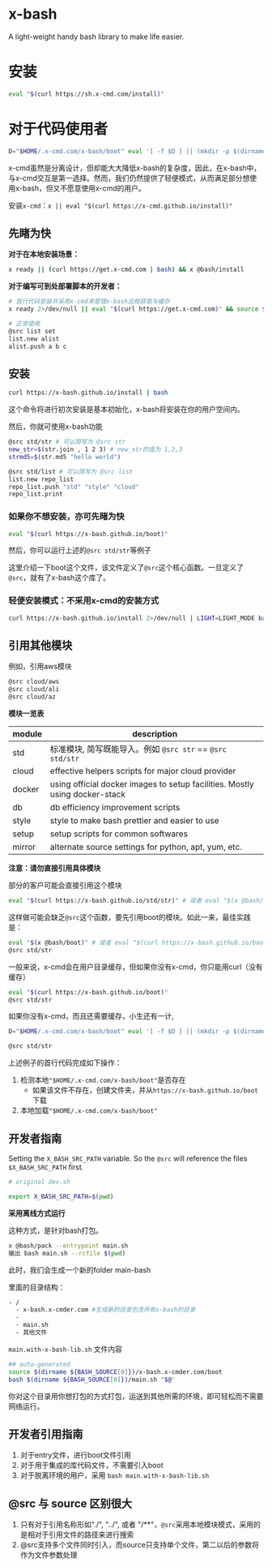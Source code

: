 # x-bash

A light-weight handy bash library to make life easier.

# 安装

```bash
eval "$(curl https://sh.x-cmd.com/install)"
```

# 对于代码使用者

```bash
D="$HOME/.x-cmd.com/x-bash/boot" eval '[ -f $D ] || (mkdir -p $(dirname $D) && curl "https://sh.x-cmd.com/boot" >$D) && source $D'
```


x-cmd虽然是分离设计，但却能大大降低x-bash的复杂度，因此，在x-bash中，与x-cmd交互是第一选择。然而，我们仍然提供了轻便模式，从而满足部分想使用x-bash，但又不愿意使用x-cmd的用户。

安装`x-cmd`：`x || eval "$(curl https://x-cmd.github.io/install)"`

## 先睹为快

**对于在本地安装场景：**

```bash
x ready || (curl https://get.x-cmd.com | bash) && x @bash/install
```


**对于编写可到处部署脚本的开发者：**

```bash
# 首行代码安装并采用x-cmd来管理x-bash远程获取与缓存
x ready 2>/dev/null || eval "$(curl https://get.x-cmd.com)" && source $(x which @bash/boot)

# 正常使用
@src list set
list.new alist
alist.push a b c
```


## 安装

```bash
curl https://x-bash.github.io/install | bash
```

这个命令将进行初次安装是基本初始化，x-bash将安装在你的用户空间内。

然后，你就可使用x-bash功能

```bash
@src std/str # 可以简写为 @src str
new_str=$(str.join , 1 2 3) # new_str的值为 1,2,3
strmd5=$(str.md5 "hello world")

@src std/list # 可以简写为 @src list
list.new repo_list
repo_list.push "std" "style" "cloud"
repo_list.print
```

### 如果你不想安装，亦可先睹为快

```bash
eval "$(curl https://x-bash.github.io/boot)"
```

然后，你可以运行上述的`@src std/str`等例子

这里介绍一下boot这个文件，该文件定义了`@src`这个核心函数。一旦定义了`@src`，就有了x-bash这个库了。

### 轻便安装模式：不采用x-cmd的安装方式

```bash
curl https://x-bash.github.io/install 2>/dev/null | LIGHT=LIGHT_MODE bash
```

## 引用其他模块

例如，引用aws模块

```bash
@src cloud/aws
@src cloud/ali
@src cloud/az
```

**模块一览表**

| module | description |
| --- | --- |
| std | 标准模块, 简写既能导入。例如 `@src str` == `@src std/str` |
| cloud | effective helpers scripts for major cloud provider |
| docker | using official docker images to setup facilities. Mostly using docker-stack |
| db | db efficiency improvement scripts |
| style | style to make bash prettier and easier to use |
| setup | setup scripts for common softwares |
| mirror | alternate source settings for python, apt, yum, etc. |

**注意：请勿直接引用具体模块**

部分的客户可能会直接引用这个模块

```bash
eval "$(curl https://x-bash.github.io/std/str)" # 或者 eval "$(x @bash/std/str)"
```

这样做可能会缺乏`@src`这个函数，要先引用boot的模块。如此一来，最佳实践是：

```bash
eval "$(x @bash/boot)" # 或者 eval "$(curl https://x-bash.github.io/boot)"
@src std/str
```

一般来说，x-cmd会在用户目录缓存，但如果你没有x-cmd，你只能用curl（没有缓存）

```bash
eval "$(curl https://x-bash.github.io/boot)"
@src std/str
```

如果你没有x-cmd，而且还需要缓存，小生还有一计,

```bash
D="$HOME/.x-cmd.com/x-bash/boot" eval '[ -f $D ] || (mkdir -p $(dirname $D) && curl "https://x-bash.github.io/boot" >$D) && source $D'

@src std/str
```

上述例子的首行代码完成如下操作：

1. 检测本地`"$HOME/.x-cmd.com/x-bash/boot"`是否存在
    - 如果该文件不存在，创建文件夹，并从`https://x-bash.github.io/boot`下载
2. 本地加载`"$HOME/.x-cmd.com/x-bash/boot"`

## 开发者指南

Setting the `X_BASH_SRC_PATH` variable. So the `@src` will reference the files `$X_BASH_SRC_PATH` first.

```bash
# original dev.sh

export X_BASH_SRC_PATH=$(pwd)
```

**采用离线方式运行**

这种方式，是针对bash打包。

```bash
x @bash/pack --entrypoint main.sh
输出 bash main.sh --rcfile $(pwd)
```

此时，我们会生成一个新的folder main-bash

里面的目录结构：

```bash
- /
  - x-bash.x-cmder.com #生成新的目录包含所有x-bash的目录
  - 
  - main.sh
  - 其他文件
```

`main.with-x-bash-lib.sh` 文件内容

```bash
## auto-generated
source $(dirname ${BASH_SOURCE[0]})/x-bash.x-cmder.com/boot
bash $(dirname ${BASH_SOURCE[0]})/main.sh "$@'
```

你对这个目录用你想打包的方式打包，运送到其他所需的环境，即可轻松而不需要网络运行。

## 开发者引用指南

1. 对于entry文件，进行boot文件引用
2. 对于用于集成的库代码文件，不需要引入boot
3. 对于脱离环境的用户，采用 `bash main.with-x-bash-lib.sh`

## @src 与 source 区别很大

1. 只有对于引用名称形如"./", "../", 或者 "/**"，`@src`采用本地模块模式，采用的是相对于引用文件的路径来进行搜索
2. @src支持多个文件同时引入，而source只支持单个文件，第二以后的参数将作为文件参数处理
